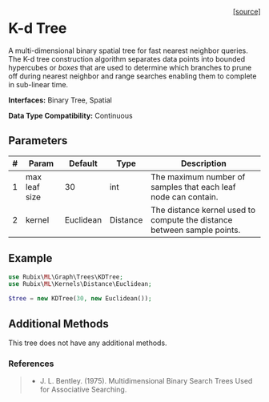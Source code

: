 <span style="float:right;"><a href="https://github.com/RubixML/RubixML/blob/master/src/Graph/Trees/KDTree.php">[source]</a></span>

# K-d Tree
A multi-dimensional binary spatial tree for fast nearest neighbor queries. The K-d tree construction algorithm separates data points into bounded hypercubes or *boxes* that are used to determine which branches to prune off during nearest neighbor and range searches enabling them to complete in sub-linear time.

**Interfaces:** Binary Tree, Spatial

**Data Type Compatibility:** Continuous

## Parameters
| # | Param | Default | Type | Description |
|---|---|---|---|---|
| 1 | max leaf size | 30 | int | The maximum number of samples that each leaf node can contain. |
| 2 | kernel | Euclidean | Distance | The distance kernel used to compute the distance between sample points. |

## Example
```php
use Rubix\ML\Graph\Trees\KDTree;
use Rubix\ML\Kernels\Distance\Euclidean;

$tree = new KDTree(30, new Euclidean());
```

## Additional Methods
This tree does not have any additional methods.

### References
>- J. L. Bentley. (1975). Multidimensional Binary Search Trees Used for Associative Searching.